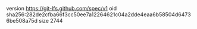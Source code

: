 version https://git-lfs.github.com/spec/v1
oid sha256:282de2cfba66f3cc50ee7a12264621c04a2dde4eaa6b58504d64736be508a75d
size 2744
